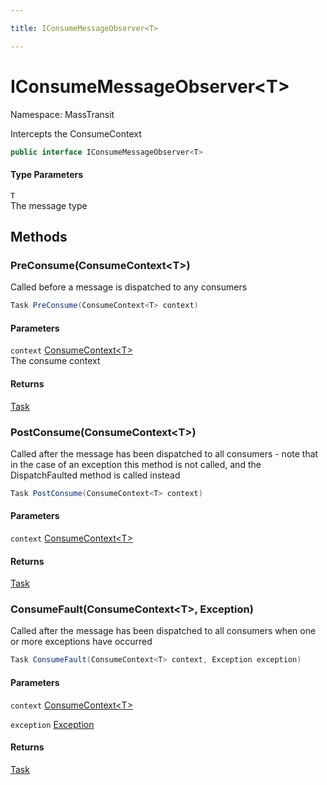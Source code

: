 ```yaml
---

title: IConsumeMessageObserver<T>

---
```


# IConsumeMessageObserver\<T\>

Namespace: MassTransit

Intercepts the ConsumeContext

```csharp
public interface IConsumeMessageObserver<T>
```

#### Type Parameters

`T`<br/>
The message type

## Methods

### **PreConsume(ConsumeContext\<T\>)**

Called before a message is dispatched to any consumers

```csharp
Task PreConsume(ConsumeContext<T> context)
```

#### Parameters

`context` [ConsumeContext\<T\>](../masstransit/consumecontext-1)<br/>
The consume context

#### Returns

[Task](https://learn.microsoft.com/en-us/dotnet/api/system.threading.tasks.task)<br/>

### **PostConsume(ConsumeContext\<T\>)**

Called after the message has been dispatched to all consumers - note that in the case of an exception
 this method is not called, and the DispatchFaulted method is called instead

```csharp
Task PostConsume(ConsumeContext<T> context)
```

#### Parameters

`context` [ConsumeContext\<T\>](../masstransit/consumecontext-1)<br/>

#### Returns

[Task](https://learn.microsoft.com/en-us/dotnet/api/system.threading.tasks.task)<br/>

### **ConsumeFault(ConsumeContext\<T\>, Exception)**

Called after the message has been dispatched to all consumers when one or more exceptions have occurred

```csharp
Task ConsumeFault(ConsumeContext<T> context, Exception exception)
```

#### Parameters

`context` [ConsumeContext\<T\>](../masstransit/consumecontext-1)<br/>

`exception` [Exception](https://learn.microsoft.com/en-us/dotnet/api/system.exception)<br/>

#### Returns

[Task](https://learn.microsoft.com/en-us/dotnet/api/system.threading.tasks.task)<br/>
